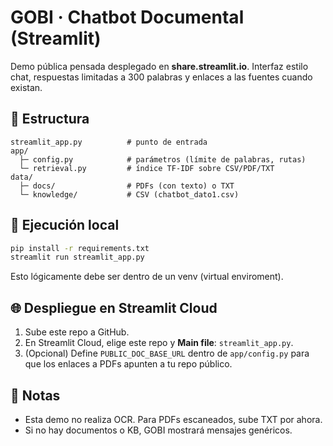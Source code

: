
# GOBI · Chatbot Documental (Streamlit)

Demo pública pensada desplegado en **share.streamlit.io**. Interfaz estilo chat, respuestas limitadas a 300 palabras y enlaces a las fuentes cuando existan.

## 🧭 Estructura
```
streamlit_app.py          # punto de entrada
app/
  ├─ config.py            # parámetros (límite de palabras, rutas)
  └─ retrieval.py         # índice TF-IDF sobre CSV/PDF/TXT
data/
  ├─ docs/                # PDFs (con texto) o TXT
  └─ knowledge/           # CSV (chatbot_dato1.csv)
```

## 🚀 Ejecución local

```bash
pip install -r requirements.txt
streamlit run streamlit_app.py
```
Esto lógicamente debe ser dentro de un venv (virtual enviroment).

## 🌐 Despliegue en Streamlit Cloud
1. Sube este repo a GitHub.
2. En Streamlit Cloud, elige este repo y **Main file**: `streamlit_app.py`.
3. (Opcional) Define `PUBLIC_DOC_BASE_URL` dentro de `app/config.py` para que los enlaces a PDFs apunten a tu repo público.

## 📎 Notas
- Esta demo no realiza OCR. Para PDFs escaneados, sube TXT por ahora.
- Si no hay documentos o KB, GOBI mostrará mensajes genéricos.
